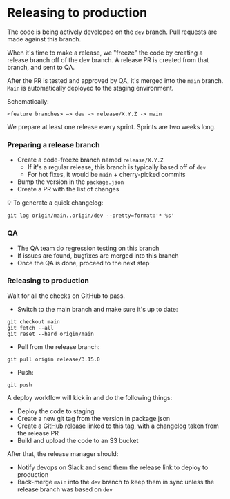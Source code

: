 # Releasing to production

The code is being actively developed on the `dev` branch. Pull requests are made against this branch.

When it's time to make a release, we "freeze" the code by creating a release branch off of the dev branch. A release PR is created from that branch, and sent to QA.

After the PR is tested and approved by QA, it's merged into the `main` branch. `Main` is automatically deployed to the staging environment.

Schematically:
```
<feature branches> –> dev -> release/X.Y.Z -> main
```

We prepare at least one release every sprint. Sprints are two weeks long.

### Preparing a release branch
* Create a code-freeze branch named `release/X.Y.Z`
  * If it's a regular release, this branch is typically based off of `dev`
  * For hot fixes, it would be `main` + cherry-picked commits
* Bump the version in the `package.json`
* Create a PR with the list of changes

💡 To generate a quick changelog:
```
git log origin/main..origin/dev --pretty=format:'* %s'
```

### QA
* The QA team do regression testing on this branch
* If issues are found, bugfixes are merged into this branch
* Once the QA is done, proceed to the next step

### Releasing to production
Wait for all the checks on GitHub to pass.
* Switch to the main branch and make sure it's up to date:
```
git checkout main
git fetch --all
git reset --hard origin/main
```
* Pull from the release branch:
```
git pull origin release/3.15.0
```
* Push:
```
git push
```

A deploy workflow will kick in and do the following things:

* Deploy the code to staging
* Create a new git tag from the version in package.json
* Create a [GitHub release](https://github.com/safe-global/safe-wallet-web/releases) linked to this tag, with a changelog taken from the release PR
* Build and upload the code to an S3 bucket

After that, the release manager should:

* Notify devops on Slack and send them the release link to deploy to production
* Back-merge `main` into the `dev` branch to keep them in sync unless the release branch was based on `dev`
